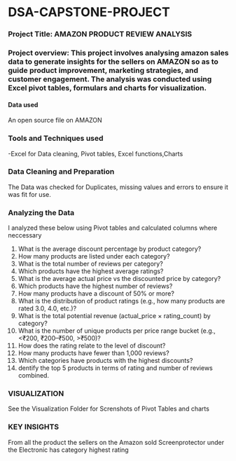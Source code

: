 # DSA-CAPSTONE-PROJECT 

### Project Title: AMAZON PRODUCT REVIEW ANALYSIS
### Project overview: This project involves analysing amazon sales data to generate insights for the sellers on AMAZON so as to guide product improvement, marketing strategies, and customer engagement. The analysis was conducted using Excel pivot tables, formulars and charts for visualization.

#### Data used
An open source file on AMAZON 
### Tools and Techniques used
-Excel for Data cleaning, Pivot tables, Excel functions,Charts


### Data Cleaning and Preparation
The Data was checked for Duplicates, missing values and errors to ensure it was fit for use.

### Analyzing the Data
I analyzed these below using Pivot tables and calculated columns where neccessary
1. What is the average discount percentage by product category? 
2. How many products are listed under each category? 
3. What is the total number of reviews per category?  
4. Which products have the highest average ratings? 
5. What is the average actual price vs the discounted price by category? 
6. Which products have the highest number of reviews? 
7. How many products have a discount of 50% or more? 
8. What is the distribution of product ratings (e.g., how many products are rated 3.0, 
4.0, etc.)? 
9. What is the total potential revenue (actual_price × rating_count) by category? 
10. What is the number of unique products per price range bucket (e.g., <₹200, 
₹200–₹500, >₹500)?
12. How does the rating relate to the level of discount? 
13. How many products have fewer than 1,000 reviews?
14.  Which categories have products with the highest discounts?
15.  dentify the top 5 products in terms of rating and number of reviews combined.

### VISUALIZATION
See the Visualization Folder for Screnshots of Pivot Tables and charts

### KEY INSIGHTS
From all the product the sellers on the Amazon sold Screenprotector under the Electronic has category highest rating





